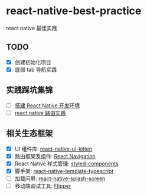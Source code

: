 # react-native-best-practice
react native 最佳实践

## TODO

- [x] 创建初始化项目
- [x] 底部 tab 导航实践

## 实践踩坑集锦

- [ ] [搭建 React Native 开发环境](./docs/搭建%20react%20native%20开发环境.md)
- [ ] [react native 路由实践](./docs/react%20native%20路由实践.md) 

## 相关生态框架
- [x] UI 组件库: [react-native-ui-kitten](https://akveo.github.io/react-native-ui-kitten/)
- [x] 路由框架及组件: [React Navigation](https://reactnavigation.org/)
- [x] React Native 样式管理: [styled-components](https://www.styled-components.com/)
- [x] 脚手架: [react-native-template-typescript](https://github.com/react-native-community/react-native-template-typescript)
- [ ] 加载闪屏: [react-native-splash-screen](https://github.com/crazycodeboy/react-native-splash-screen)
- [ ] 移动端调试工具: [Flipper](https://fbflipper.com/)
